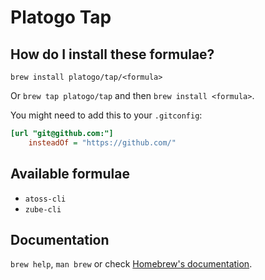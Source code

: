 # Platogo Tap

## How do I install these formulae?

`brew install platogo/tap/<formula>`

Or `brew tap platogo/tap` and then `brew install <formula>`.

You might need to add this to your `.gitconfig`:

```ini
[url "git@github.com:"]
    insteadOf = "https://github.com/"
```

## Available formulae

- `atoss-cli`
- `zube-cli`

## Documentation

`brew help`, `man brew` or check [Homebrew's documentation](https://docs.brew.sh).
